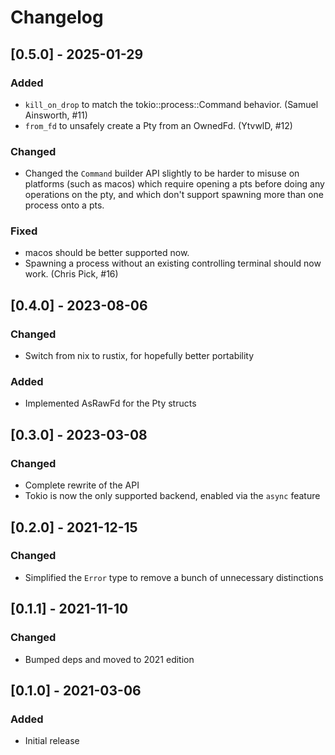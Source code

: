 # Changelog

## [0.5.0] - 2025-01-29

### Added

* `kill_on_drop` to match the tokio::process::Command behavior. (Samuel
  Ainsworth, #11)
* `from_fd` to unsafely create a Pty from an OwnedFd. (YtvwlD, #12)

### Changed

* Changed the `Command` builder API slightly to be harder to misuse on
  platforms (such as macos) which require opening a pts before doing any
  operations on the pty, and which don't support spawning more than one
  process onto a pts.

### Fixed

* macos should be better supported now.
* Spawning a process without an existing controlling terminal should now work.
  (Chris Pick, #16)

## [0.4.0] - 2023-08-06

### Changed

* Switch from nix to rustix, for hopefully better portability

### Added

* Implemented AsRawFd for the Pty structs

## [0.3.0] - 2023-03-08

### Changed

* Complete rewrite of the API
* Tokio is now the only supported backend, enabled via the `async` feature

## [0.2.0] - 2021-12-15

### Changed

* Simplified the `Error` type to remove a bunch of unnecessary distinctions

## [0.1.1] - 2021-11-10

### Changed

* Bumped deps and moved to 2021 edition

## [0.1.0] - 2021-03-06

### Added

* Initial release
